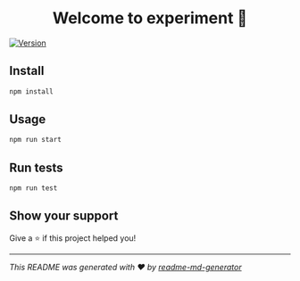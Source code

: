 <h1 align="center">Welcome to experiment 👋</h1>
<p>
  <a href="https://www.npmjs.com/package/experiment" target="_blank">
    <img alt="Version" src="https://img.shields.io/npm/v/experiment.svg">
  </a>
</p>

## Install

```sh
npm install
```

## Usage

```sh
npm run start
```

## Run tests

```sh
npm run test
```

## Show your support

Give a ⭐️ if this project helped you!

***
_This README was generated with ❤️ by [readme-md-generator](https://github.com/kefranabg/readme-md-generator)_